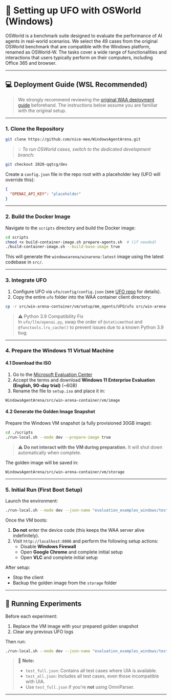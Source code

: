 # 🧩 Setting up UFO with OSWorld (Windows)


OSWorld is a benchmark suite designed to evaluate the performance of AI agents in real-world scenarios. We select the 49 cases from the original OSWorld benchmark that are compatible with the Windows platform, renamed as OSWorld-W. The tasks cover a wide range of functionalities and interactions that users typically perform on their computers, including Office 365 and browser.

---

## 💻 Deployment Guide (WSL Recommended)

> We strongly recommend reviewing the [original WAA deployment guide](https://github.com/microsoft/WindowsAgentArena) beforehand. The instructions below assume you are familiar with the original setup.

---

### 1. Clone the Repository

```bash
git clone https://github.com/nice-mee/WindowsAgentArena.git
```

> 💡 *To run OSWorld cases, switch to the dedicated development branch:*
```bash
git checkout 2020-qqtcg/dev
```

Create a `config.json` file in the repo root with a placeholder key (UFO will override this):

```json
{
  "OPENAI_API_KEY": "placeholder"
}
```

---

### 2. Build the Docker Image

Navigate to the `scripts` directory and build the Docker image:

```bash
cd scripts
chmod +x build-container-image.sh prepare-agents.sh  # (if needed)
./build-container-image.sh --build-base-image true
```

This will generate the `windowsarena/winarena:latest` image using the latest codebase in `src/`.

---

### 3. Integrate UFO

1. Configure UFO via `ufo/config/config.json` (see [UFO repo](https://github.com/microsoft/UFO) for details).
2. Copy the entire `ufo` folder into the WAA container client directory:

```bash
cp -r src/win-arena-container/vm/setup/mm_agents/UFO/ufo src/win-arena-container/client/
```

> ⚠️ Python 3.9 Compatibility Fix  
> In `ufo/llm/openai.py`, swap the order of `@staticmethod` and `@functools.lru_cache()` to prevent issues due to a known Python 3.9 bug.

---

### 4. Prepare the Windows 11 Virtual Machine

#### 4.1 Download the ISO

1. Go to the [Microsoft Evaluation Center](https://info.microsoft.com/ww-landing-windows-11-enterprise.html)
2. Accept the terms and download **Windows 11 Enterprise Evaluation (English, 90-day trial)** (~6GB)
3. Rename the file to `setup.iso` and place it in:

```
WindowsAgentArena/src/win-arena-container/vm/image
```

#### 4.2 Generate the Golden Image Snapshot

Prepare the Windows VM snapshot (a fully provisioned 30GB image):

```bash
cd ./scripts
./run-local.sh --mode dev --prepare-image true
```

> ⚠️ **Do not interact with the VM during preparation.** It will shut down automatically when complete.

The golden image will be saved in:

```
WindowsAgentArena/src/win-arena-container/vm/storage
```

---

### 5. Initial Run (First Boot Setup)

Launch the environment:

```bash
./run-local.sh --mode dev --json-name "evaluation_examples_windows/test_custom.json" --agent UFO --agent-settings '{"llm_type": "azure", "llm_endpoint": "https://cloudgpt-openai.azure-api.net/openai/deployments/gpt-4o-20240513/chat/completions?api-version=2024-04-01-preview", "llm_auth": {"type": "api-key", "token": ""}}'
```

Once the VM boots:

1. **Do not** enter the device code (this keeps the WAA server alive indefinitely).
2. Visit `http://localhost:8006` and perform the following setup actions:
   - Disable **Windows Firewall**
   - Open **Google Chrome** and complete initial setup
   - Open **VLC** and complete initial setup

After setup:

- Stop the client
- Backup the golden image from the `storage` folder

---

## 🧪 Running Experiments

Before each experiment:

1. Replace the VM image with your prepared golden snapshot
2. Clear any previous UFO logs

Then run:

```bash
./run-local.sh --mode dev --json-name "evaluation_examples_windows/test_full.json" --agent UFO --agent-settings '{"llm_type": "azure", "llm_endpoint": "https://cloudgpt-openai.azure-api.net/openai/deployments/gpt-4o-20240513/chat/completions?api-version=2024-04-01-preview", "llm_auth": {"type": "api-key", "token": ""}}'
```

> 📝 **Note:**  
> - `test_full.json`: Contains all test cases where UIA is available.  
> - `test_all.json`: Includes all test cases, even those incompatible with UIA.  
> - Use `test_full.json` if you're **not** using OmniParser.

---